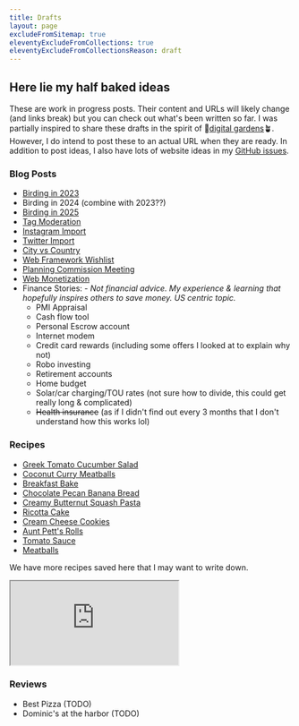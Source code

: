 ```yaml
---
title: Drafts
layout: page
excludeFromSitemap: true
eleventyExcludeFromCollections: true
eleventyExcludeFromCollectionsReason: draft
---
```


## Here lie my half baked ideas

These are work in progress posts.
Their content and URLs will likely change (and links break) but you can check out what's been written so far.
I was partially inspired to share these drafts in the spirit of 🌱[digital gardens](https://maggieappleton.com/garden-history)🪴.
However, I do intend to post these to an actual URL when they are ready.
In addition to post ideas, I also have lots of website ideas in my [GitHub issues](https://github.com/aciccarello/ciccarello.me/issues).

### Blog Posts

- [Birding in 2023](./birding-in-2023)
- Birding in 2024 (combine with 2023??)
- [Birding in 2025](./birding-in-2025/)
- [Tag Moderation](./tag-moderation)
- [Instagram Import](./instagram-import)
- [Twitter Import](/blog/2024/04/07/twitter-import/)
- [City vs Country](./city-vs-country)
- [Web Framework Wishlist](./web-framework-wishlist)
- [Planning Commission Meeting](./planning-commission)
- [Web Monetization](./web-monetization/)
- Finance Stories: - _Not financial advice. My experience & learning that hopefully inspires others to save money. US centric topic._
    - PMI Appraisal 
    - Cash flow tool
    - Personal Escrow account 
    - Internet modem
    - Credit card rewards (including some offers I looked at to explain why not)
    - Robo investing
    - Retirement accounts 
    - Home budget
    - Solar/car charging/TOU rates (not sure how to divide, this could get really long & complicated)
    - ~~Health insurance~~ (as if I didn't find out every 3 months that I don't understand how this works lol)

### Recipes

- [Greek Tomato Cucumber Salad](/recipes/2022/05/27/greek-tomato-cucumber-salad/)
- [Coconut Curry Meatballs](/recipes/2021/05/21/coconut-curry-meatballs/)
- [Breakfast Bake](./breakfast-bake/)
- [Chocolate Pecan Banana Bread](/recipes/2022/05/06/chocolate-pecan-banana-bread/)
- [Creamy Butternut Squash Pasta](/drafts/squash-pasta/)
- [Ricotta Cake](./ricotta-cake/)
- [Cream Cheese Cookies](./cream-cheese-cookies/)
- [Aunt Pett's Rolls](./petts-rolls/)
- [Tomato Sauce](./marinara-sauce/)
- [Meatballs](./meatballs/)

We have more recipes saved here that I may want to write down.

<iframe src="https://docs.google.com/spreadsheets/d/e/2PACX-1vRBHbp4VLAH-jFzoCOgkPYV2dgVcsg48q5H5dbKodsxaQmgzpv1qB3WlMLINoLnZddGmdLNKG6scCV2/pubhtml?widget=true&amp;headers=false"></iframe>

### Reviews

- Best Pizza (TODO)
- Dominic's at the harbor (TODO)
